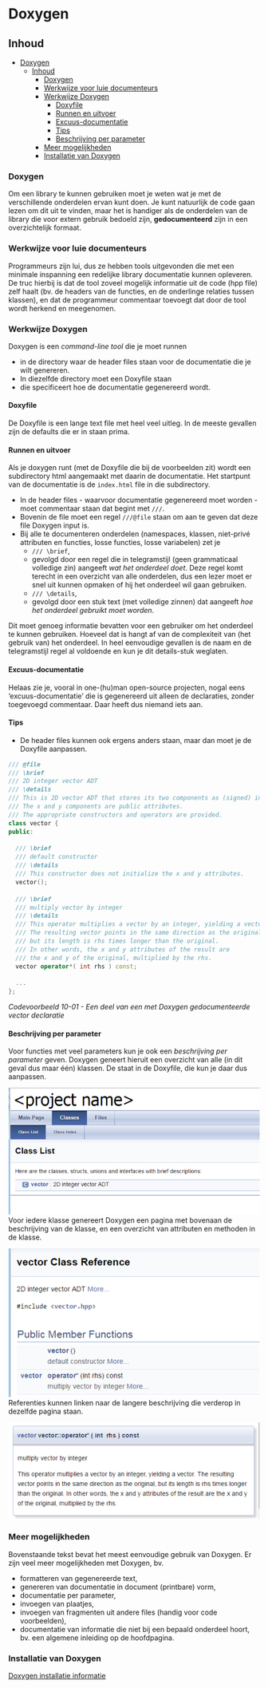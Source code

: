 # Doxygen [](title-id)

## Inhoud[](toc-id)
- [Doxygen ](#doxygen-)
  - [Inhoud](#inhoud)
    - [Doxygen](#doxygen)
    - [Werkwijze voor luie documenteurs](#werkwijze-voor-luie-documenteurs)
    - [Werkwijze Doxygen](#werkwijze-doxygen)
      - [Doxyfile](#doxyfile)
      - [Runnen en uitvoer](#runnen-en-uitvoer)
      - [Excuus-documentatie](#excuus-documentatie)
      - [Tips](#tips)
      - [Beschrijving per parameter](#beschrijving-per-parameter)
    - [Meer mogelijkheden](#meer-mogelijkheden)
    - [Installatie van Doxygen](#installatie-van-doxygen)


### Doxygen

Om een library te kunnen gebruiken moet je weten wat je met de verschillende onderdelen ervan kunt doen. Je kunt natuurlijk de code gaan lezen om dit uit te vinden, maar het is handiger als de onderdelen van de library die voor extern gebruik bedoeld zijn,  **gedocumenteerd** zijn in een overzichtelijk formaat. 

### Werkwijze voor luie documenteurs
Programmeurs zijn lui, dus ze hebben tools uitgevonden die met een minimale inspanning een redelijke library documentatie kunnen opleveren. De truc hierbij is dat de tool zoveel mogelijk informatie uit de code (hpp file) zelf haalt (bv. de headers van de functies, en de onderlinge relaties tussen klassen), en dat de programmeur commentaar toevoegt dat door de tool wordt herkend en meegenomen.

### Werkwijze Doxygen
Doxygen is een *command-line tool* die je moet runnen 
- in de directory waar de header files staan voor de documentatie die je wilt genereren.
- In diezelfde directory moet een Doxyfile staan 
- die specificeert hoe de documentatie gegenereerd wordt. 

#### Doxyfile
De Doxyfile is een lange text file met heel veel uitleg. In de meeste gevallen zijn de defaults die er in staan prima. 

#### Runnen en uitvoer
Als je doxygen runt (met de Doxyfile die bij de voorbeelden zit) wordt een subdirectory html aangemaakt met daarin de documentatie. Het startpunt van de documentatie is de `index.html` file in die subdirectory.

- In de header files - waarvoor documentatie gegenereerd moet worden - moet commentaar staan dat begint met `///`. 
- Bovenin de file moet een regel `///@file` staan om aan te geven dat deze file Doxygen input is. 
- Bij alle te documenteren onderdelen (namespaces, klassen, niet-privé attributen en functies, losse functies, losse variabelen) zet je
  - `/// \brief`, 
  - gevolgd door een regel die in telegramstijl (geen grammaticaal volledige zin) aangeeft *wat het onderdeel doet*. Deze regel komt terecht in een overzicht van alle onderdelen, dus een lezer moet er snel uit kunnen opmaken of hij het onderdeel wil gaan gebruiken.
  - `/// \details`, 
  - gevolgd door een stuk text (met volledige zinnen) dat aangeeft *hoe het onderdeel gebruikt moet worden*. 

Dit moet genoeg informatie bevatten voor een gebruiker om het onderdeel te kunnen gebruiken. Hoeveel dat is hangt af van de complexiteit van (het gebruik van) het onderdeel. In heel eenvoudige gevallen is de naam en de telegramstijl regel al voldoende en kun je dit details-stuk weglaten.

#### Excuus-documentatie
Helaas zie je, vooral in one-(hu)man open-source projecten, nogal eens ‘excuus-documentatie’ die is gegenereerd uit alleen de declaraties, zonder toegevoegd commentaar. Daar heeft dus niemand iets aan.

#### Tips
- De header files kunnen ook ergens anders staan, maar dan moet je de Doxyfile aanpassen.

```c++
/// @file
/// \brief
/// 2D integer vector ADT
/// \details
/// This is 2D vector ADT that stores its two components as (signed) integers.
/// The x and y components are public attributes.
/// The appropriate constructors and operators are provided.
class vector {
public:

  /// \brief
  /// default constructor
  /// \details
  /// This constructor does not initialize the x and y attributes.
  vector();

  /// \brief
  /// multiply vector by integer
  /// \details
  /// This operator multiplies a vector by an integer, yielding a vector.
  /// The resulting vector points in the same direction as the original,
  /// but its length is rhs times longer than the original.
  /// In other words, the x and y attributes of the result are
  /// the x and y of the original, multiplied by the rhs.
  vector operator*( int rhs ) const;

  ...
};
```
*Codevoorbeeld 10-01 - Een deel van een met Doxygen gedocumenteerde vector declaratie*

#### Beschrijving per parameter
Voor functies met veel parameters kun je ook een *beschrijving per parameter* geven.
Doxygen geneert hieruit een overzicht van alle (in dit geval dus maar één) klassen. De <project name> staat in de Doxyfile, die kun je daar dus aanpassen.

![Voorbeeld van doxygen commentaar voor vector](doxygen_voorbeeld.png)
Voor iedere klasse genereert Doxygen een pagina met bovenaan de beschrijving van de klasse, en een overzicht van attributen en methoden in de klasse.

![Voorbeeld referenties binnen doxygen](vector_doxygen.png)
Referenties kunnen linken naar de langere beschrijving die verderop in dezelfde pagina staan.

![Voorbeeld operator informatie](operator_doxygen.png)

### Meer mogelijkheden
Bovenstaande tekst bevat het meest eenvoudige gebruik van Doxygen. 
Er zijn veel meer mogelijkheden met Doxygen, bv.
- formatteren van gegenereerde text,
- genereren van documentatie in document (printbare) vorm,
- documentatie per parameter,
- invoegen van plaatjes,
- invoegen van fragmenten uit andere files (handig voor code voorbeelden),
- documentatie van informatie die niet bij een bepaald onderdeel hoort, bv. een algemene inleiding op de hoofdpagina.

### Installatie van Doxygen
[Doxygen installatie informatie](../../../inrichten-ontwikkelomgeving/doxygen.md)